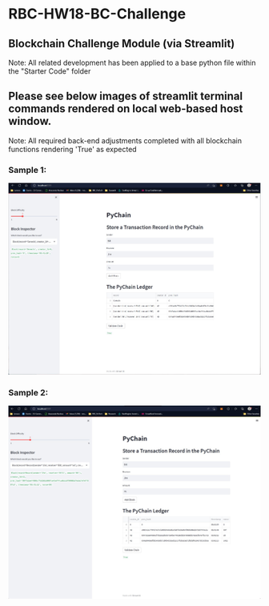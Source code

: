 # RBC-HW18-BC-Challenge

## Blockchain Challenge Module (via Streamlit)
Note: All related development has been applied to a base python file within the "Starter Code" folder

## Please see below images of streamlit terminal commands rendered on local web-based host window.
Note: All required back-end adjustments completed with all blockchain functions rendering 'True' as expected

### Sample 1:

![Image 1](Starter_Code/Images/Streamlit_BC.Sample_1.jpg)

### Sample 2:

![Image 2](Starter_Code/Images/Streamlit_BC.Sample_2.jpg)
